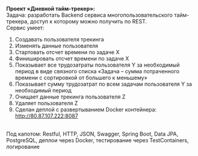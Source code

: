 <b>Проект «Дневной тайм-трекер»:</b><br/>
Задача: разработать Backend сервиса многопользовательского тайм-трекера, доступ к которому
можно получить по REST.<br/>
Сервис умеет:<br/>
1. Создавать пользователя трекинга<br/>
2. Изменять данные пользователя<br/>
3. Стартовать отсчет времени по задаче Х<br/>
4. Финишировать отсчет времени по задаче Х<br/>
5. Показывает все трудозатраты пользователя Y за необходимый период в виде связного списка
«Задача – сумма потраченного времени с сортировкой от большего к меньшему»<br/>
6. Показывает сумму трудозатрат по всем задачам пользователя Y за необходимый период<br/>
7. Очищает данные трекинга пользователя Z<br/>
8. Удаляет пользователя Z<br/>
9. Сделан деплой с развертыванием Docker контейнера: http://80.87.107.222:8087<br/><br/>

Под капотом: Restful, HTTP, JSON, Swagger, Spring Boot, Data JPA, PostgreSQL, деплои через Docker, тестирование через
TestContainers, логирование<br/>
